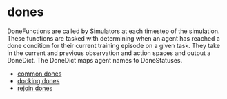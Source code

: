 # dones

DoneFunctions are called by Simulators at each timestep of the simulation.
These functions are tasked with determining when an agent has reached a done
condition for their current training episode on a given task.
They take in the current and previous observation and action spaces
and output a DoneDict. The DoneDict maps agent names to DoneStatuses.

- [common dones](../../reference/dones/common_dones.md)
- [docking dones](../../reference/dones/docking_dones.md)
- [rejoin dones](../../reference/dones/rejoin_dones.md)
